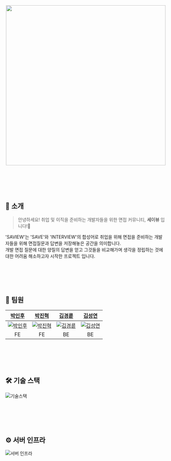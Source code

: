 <div align="center">
<img width="500" src="https://user-images.githubusercontent.com/49425719/194027997-cc2a1883-4255-4371-a51c-0d1485d1a125.png">



</div>

<br><br>
<br><br>


## 👏 소개
> 안녕하세요! 취업 및 이직을 준비하는 개발자들을 위한 면접 커뮤니티, **세이뷰** 입니다!🐳

'SAVIEW'는 'SAVE'와 'INTERVIEW'의 합성어로 취업을 위해 면접을 준비하는 개발자들을 위해 면접질문과 답변을 저장해놓은 공간을 의미합니다.  
개발 면접 질문에 대한 양질의 답변을 얻고 그것들을 비교해가며 생각을 정립하는 것에 대한 어려움 해소하고자 시작한 프로젝트 입니다.  


<br><br>
<br><br>



## 🤝 팀원

| [박인후](https://github.com/Inhoob) | [박진혁](https://github.com/pjhyeok) | [김경륜](https://github.com/klkim1913) | [김성연](https://github.com/yeonkkk) |
|:----------:|:----------:|:----------:|:----------:|
|[<img src="https://user-images.githubusercontent.com/49425719/194019917-956d8ed3-7b71-46b8-b187-4a6ee4d5c0d6.png" alt="박인후">](https://github.com/Inhoob)|[<img src="https://user-images.githubusercontent.com/49425719/194020506-52da5061-aa4b-44d0-af48-d939f4b7778f.png" alt="박진혁">](https://github.com/pjhyeok)|[<img src="https://user-images.githubusercontent.com/49425719/194020734-022048c2-6a38-4fee-8190-6668af047202.png" alt="김경륜">](https://github.com/klkim1913)|[<img src="https://user-images.githubusercontent.com/49425719/194020864-565cedc0-be5e-45dd-b2a0-4d6002e10609.png" alt="김성연">](https://github.com/yeonkkk)|
|    FE    |    FE    |    BE    |    BE    |


<br><br>
<br><br>


## 🛠 기술 스택

![기술스택](https://user-images.githubusercontent.com/102350319/194264373-947e2c59-fed0-43ea-9bb1-16a03165bc31.png)

<br><br>
<br><br>


## ⚙️ 서버 인프라

![서버 인프라](https://user-images.githubusercontent.com/88660886/200239490-e19c05cc-18ef-4642-b2ac-d61d3f89a36d.png)


